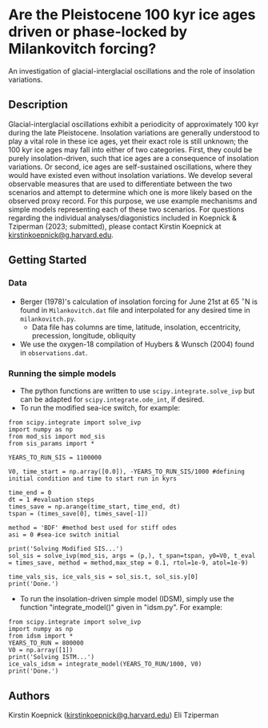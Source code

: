 # Are the Pleistocene 100 kyr ice ages driven or phase-locked by Milankovitch forcing?

An investigation of glacial-interglacial oscillations and the role of insolation variations.

## Description

Glacial-interglacial oscillations exhibit a periodicity of approximately 100 kyr during the late Pleistocene. Insolation variations are generally understood to play a vital role in these ice ages, yet their exact role is still unknown; the 100 kyr ice ages may fall into either of two categories. First, they could be purely insolation-driven, such that ice ages are a consequence of insolation variations. Or second, ice ages are self-sustained oscillations, where they would have existed even without insolation variations. We develop several observable measures that are used to differentiate between the two scenarios and attempt to determine which one is more likely based on the observed proxy record. For this purpose, we use example mechanisms and simple models representing each of these two scenarios. For questions regarding the individual analyses/diagonistics included in Koepnick & Tziperman (2023; submitted), please contact Kirstin Koepnick at kirstinkoepnick@g.harvard.edu.

## Getting Started

### Data

* Berger (1978)'s calculation of insolation forcing for June 21st at 65 $`^\circ`$N is found in `Milankovitch.dat` file and interpolated for any desired time in `milankovitch.py`.
    * Data file has columns are time, latitude, insolation, eccentricity, precession, longitude, obliquity
* We use the oxygen-18 compilation of Huybers & Wunsch (2004) found in `observations.dat`. 

### Running the simple models

* The python functions are written to use `scipy.integrate.solve_ivp` but can be adapted for `scipy.integrate.ode_int`, if desired.
* To run the modified sea-ice switch, for example:
```
from scipy.integrate import solve_ivp
import numpy as np
from mod_sis import mod_sis
from sis_params import *

YEARS_TO_RUN_SIS = 1100000

V0, time_start = np.array([0.0]), -YEARS_TO_RUN_SIS/1000 #defining initial condition and time to start run in kyrs

time_end = 0 
dt = 1 #evaluation steps
times_save = np.arange(time_start, time_end, dt)
tspan = (times_save[0], times_save[-1])

method = 'BDF' #method best used for stiff odes
asi = 0 #sea-ice switch initial 

print('Solving Modified SIS...')
sol_sis = solve_ivp(mod_sis, args = (p,), t_span=tspan, y0=V0, t_eval = times_save, method = method,max_step = 0.1, rtol=1e-9, atol=1e-9)

time_vals_sis, ice_vals_sis = sol_sis.t, sol_sis.y[0]
print('Done.')
```
* To run the insolation-driven simple model (IDSM), simply use the function "integrate_model()" given in "idsm.py". For example:
```
from scipy.integrate import solve_ivp
import numpy as np
from idsm import * 
YEARS_TO_RUN = 800000
V0 = np.array([1])
print('Solving ISTM...')
ice_vals_idsm = integrate_model(YEARS_TO_RUN/1000, V0)
print('Done.')
```

## Authors

Kirstin Koepnick (kirstinkoepnick@g.harvard.edu)
Eli Tziperman
